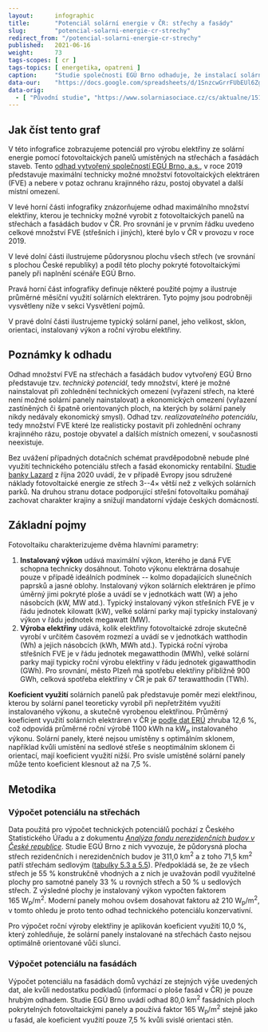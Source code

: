 ```yaml
---
layout:      infographic
title:       "Potenciál solární energie v ČR: střechy a fasády"
slug:        "potencial-solarni-energie-cr-strechy"
redirect_from: "/potencial-solarni-energie-cr-strechy"
published:   2021-06-16
weight:      73
tags-scopes: [ cr ]
tags-topics: [ energetika, opatreni ]
caption:     "Studie společnosti EGÚ Brno odhaduje, že instalací solárních elektráren na všech technicky vhodných střechách a fasádách v Česku bychom pokryli až 27 % spotřeby elektřiny v roce 2019."
data-our:    "https://docs.google.com/spreadsheets/d/1SnzcwGrrFUbEUl6Zg7WilwPmeaZcjUvdh53ItkW8Yp0/edit#gid=0"
data-orig:
  - [ "Původní studie", "https://www.solarniasociace.cz/cs/aktualne/15156-jaky-je-potencial-fotovoltaiky-v-cesku" ]
---
```


## Jak číst tento graf

V této infografice zobrazujeme potenciál pro výrobu elektřiny ze solární energie pomocí fotovoltaických panelů umístěných na střechách a fasádách staveb. Tento [odhad vytvořený společností EGÚ Brno, a.s.](https://www.solarniasociace.cz/cs/aktualne/15156-jaky-je-potencial-fotovoltaiky-v-cesku), v roce 2019 představuje maximální technicky možné množství fotovoltaických elektráren (FVE) a nebere v potaz ochranu krajinného rázu, postoj obyvatel a další místní omezení.

V levé horní části infografiky znázorňujeme odhad maximálního množství elektřiny, kterou je technicky možné vyrobit z fotovoltaických panelů na střechách a fasádách budov v ČR. Pro srovnání je v prvním řádku uvedeno celkové množství FVE (střešních i jiných), které bylo v ČR v provozu v roce 2019.

V levé dolní části ilustrujeme půdorysnou plochu všech střech (ve srovnání s plochou České republiky) a podíl této plochy pokryté fotovoltaickými panely při naplnění scénáře EGÚ Brno.

Pravá horní část infografiky definuje některé použité pojmy a ilustruje průměrné měsíční využití solárních elektráren. Tyto pojmy jsou podrobněji vysvětleny níže v sekci Vysvětlení pojmů.

V pravé dolní části ilustrujeme typický solární panel, jeho velikost, sklon, orientaci, instalovaný výkon a roční výrobu elektřiny.

## Poznámky k odhadu

Odhad množství FVE na střechách a fasádách budov vytvořený EGÚ Brno představuje tzv. *technický potenciál*, tedy množství, které je možné nainstalovat při zohlednění technických omezení (vyřazení střech, na které není možné solární panely nainstalovat) a ekonomických omezení (vyřazení zastíněných či špatně orientovaných ploch, na kterých by solární panely nikdy nedávaly ekonomický smysl). Odhad tzv. *realizovatelného potenciálu*, tedy množství FVE které lze realisticky postavit při zohlednění ochrany krajinného rázu, postoje obyvatel a dalších místních omezení, v současnosti neexistuje.

Bez uvážení případných dotačních schémat pravděpodobně nebude plné využití technického potenciálu střech a fasád ekonomicky rentabilní. [Studie banky Lazard](https://www.lazard.com/perspective/levelized-cost-of-energy-and-levelized-cost-of-storage-2020/) z října 2020 uvádí, že v případě Evropy jsou sdružené náklady fotovoltaické energie ze střech 3--4× větší než z velkých solárních parků. Na druhou stranu dotace podporující střešní fotovoltaiku pomáhají zachovat charakter krajiny a snižují mandatorní výdaje českých domácností.

## Základní pojmy

Fotovoltaiku charakterizujeme dvěma hlavními parametry:

1. **Instalovaný výkon** udává maximální výkon, kterého je daná FVE schopna technicky dosáhnout. Tohoto výkonu elektrárna dosahuje pouze v případě ideálních podmínek -- kolmo dopadajících slunečních paprsků a jasné oblohy. Instalovaný výkon solárních elektráren je přímo úměrný jimi pokryté ploše a uvádí se v jednotkách <glossary id="w">watt (W)</glossary> a jeho násobcích (kW, MW atd.). Typický instalovaný výkon střešních FVE je v řádu jednotek kilowatt (kW), velké solární parky mají typicky instalovaný výkon v řádu jednotek megawatt (MW).
2. **Výroba elektřiny** udává, kolik elektřiny fotovoltaické zdroje skutečně vyrobí v určitém časovém rozmezí a uvádí se v jednotkách watthodin (Wh) a jejich násobcích (kWh, MWh atd.). Typická roční výroba střešních FVE je v řádu jednotek megawatthodin (MWh), velké solární parky mají typicky roční výrobu elektřiny v řádu jednotek gigawatthodin (GWh). Pro srovnání, město Plzeň má spotřebu elektřiny přibližně 900 GWh, celková spotřeba elektřiny v ČR je pak 67 terawatthodin (TWh).

**Koeficient využití** solárních panelů pak představuje poměr mezi elektřinou, kterou by solární panel teoreticky vyrobil při nepřetržitém využití instalovaného výkonu, a skutečně vyrobenou elektřinou. Průměrný koeficient využití solárních elektráren v ČR je [podle dat ERÚ](https://www.eru.cz/zpravy-o-provozu-elektrizacni-soustavy) zhruba 12,6 %, což odpovídá průměrné roční výrobě 1100 kWh na kW<sub>p</sub> instalovaného výkonu. Solární panely, které nejsou umístěny s optimálním sklonem, například kvůli umístění na sedlové střeše s neoptimálním sklonem či orientací, mají koeficient využití nižší. Pro svisle umístěné solární panely může tento koeficient klesnout až na 7,5 %.

## Metodika

### Výpočet potenciálu na střechách

Data použitá pro výpočet technických potenciálů pochází z Českého Statistického Úřadu a z dokumentu [*Analýza fondu nerezidenčních budov v České republice*](https://www.mpo-efekt.cz/cz/programy-podpory/efekt/publikace/59516). Studie EGÚ Brno z nich vyvozuje, že půdorysná plocha střech rezidenčních i nerezidenčních budov je 311,0 km<sup>2</sup> a z toho 71,5 km<sup>2</sup> patří střechám sedlovým ([tabulky 5.3 a 5.5](https://www.solarniasociace.cz/aktuality/20190107_oponentni-posudek-k-nkep-pro-fve.pdf#page=22)). Předpokládá se, že ze všech střech je 55 % konstrukčně vhodných a z nich je uvažován podíl využitelné plochy pro samotné panely 33 % u rovných střech a 50 % u sedlových střech. Z výsledné plochy je instalovaný výkon vypočten faktorem 165 W<sub>p</sub>/m<sup>2</sup>. Moderní panely mohou ovšem dosahovat faktoru až 210 W<sub>p</sub>/m<sup>2</sup>, v tomto ohledu je proto tento odhad technického potenciálu konzervativní.

Pro výpočet roční výroby elektřiny je aplikován koeficient využití 10,0 %, který zohledňuje, že solární panely instalované na střechách často nejsou optimálně orientované vůči slunci.

### Výpočet potenciálu na fasádách

Výpočet potenciálu na fasádách domů vychází ze stejných výše uvedených dat, ale kvůli nedostatku podkladů (informací o ploše fasád v ČR) je pouze hrubým odhadem. Studie EGÚ Brno uvádí odhad 80,0 km<sup>2</sup> fasádních ploch pokrytelných fotovoltaickými panely a používá faktor 165 W<sub>p</sub>/m<sup>2</sup> stejně jako u fasád, ale koeficient využití pouze 7,5 % kvůli svislé orientaci stěn.
